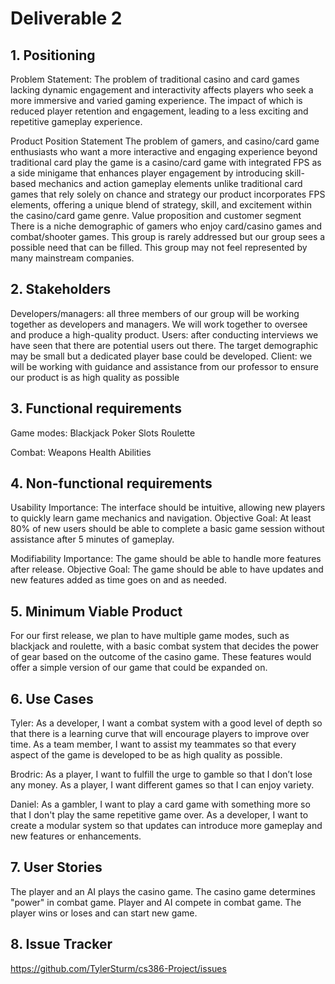 #  Deliverable 2
## 1. Positioning
Problem Statement:
The problem of traditional casino and card games lacking dynamic engagement and interactivity affects players who seek a more immersive and varied gaming experience. The impact of which is reduced player retention and engagement, leading to a less exciting and repetitive gameplay experience.


Product Position Statement
The problem of gamers, and casino/card game enthusiasts who want a more interactive and engaging experience beyond traditional card play the game is a casino/card game with integrated FPS as a side minigame that enhances player engagement by introducing skill-based mechanics and action gameplay elements unlike traditional card games that rely solely on chance and strategy our product incorporates FPS elements, offering a unique blend of strategy, skill, and excitement within the casino/card game genre.
Value proposition and customer segment
There is a niche demographic of gamers who enjoy card/casino games and combat/shooter games. This group is rarely addressed but our group sees a possible need that can be filled. This group may not feel represented by many mainstream companies.

## 2. Stakeholders
Developers/managers: all three members of our group will be working together as developers and managers. We will work together to oversee and produce a high-quality product.
Users: after conducting interviews we have seen that there are potential users out there. The target demographic may be small but a dedicated player base could be developed. 
Client: we will be working with guidance and assistance from our professor to ensure our product is as high quality as possible 

## 3. Functional requirements
Game modes:
Blackjack
Poker
Slots
Roulette

Combat:
Weapons
Health
Abilities



## 4. Non-functional requirements
Usability
Importance: The interface should be intuitive, allowing new players to quickly learn game mechanics and navigation.
Objective Goal: At least 80% of new users should be able to complete a basic game session without assistance after 5 minutes of gameplay.

Modifiability
Importance: The game should be able to handle more features after release.
Objective Goal: The game should be able to have updates and new features added as time goes on and as needed.


## 5. Minimum Viable Product
For our first release, we plan to have multiple game modes, such as blackjack and roulette, with a basic combat system that decides the power of gear based on the outcome of the casino game. These features would offer a simple version of our game that could be expanded on.
## 6. Use Cases
Tyler:
As a developer, I want a combat system with a good level of depth so that there is a learning curve that will encourage players to improve over time.
As a team member, I want to assist my teammates so that every aspect of the game is developed to be as high quality as possible.

Brodric:
As a player, I want to fulfill the urge to gamble so that I don’t lose any money.
As a player, I want different games so that I can enjoy variety.

Daniel:
As a gambler, I want to play a card game with something more so that I don't play the same repetitive game over.
As a developer, I want to create a modular system so that updates can introduce more gameplay and new features or enhancements.

## 7. User Stories
The player and an AI plays the casino game. The casino game determines "power" in combat game. Player and AI compete in combat game. The player wins or loses and can start new game.  
## 8. Issue Tracker
https://github.com/TylerSturm/cs386-Project/issues
